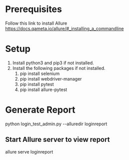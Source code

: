 # Prerequisites
Follow this link to install Allure
https://docs.qameta.io/allure/#_installing_a_commandline

# Setup
1) Install python3 and pip3 if not installed.
2) Install the following packages if not installed.
    1. pip install selenium
    2. pip install webdriver-manager
    3. pip install pytest
    4. pip install allure-pytest

# Generate Report 
python login_test_admin.py --alluredir loginreport

## Start Allure server to view report
allure serve loginreport
